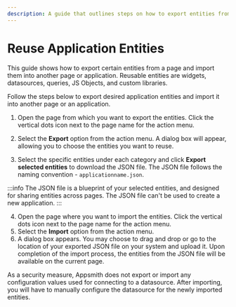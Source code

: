 ```yaml
---
description: A guide that outlines steps on how to export entities from a page to a JSON file and subsequently import it into another page.
---
```


# Reuse Application Entities

This guide shows how to export certain entities from a page and import them into another page or application. Reusable entities are widgets, datasources, queries, JS Objects, and custom libraries. 


Follow the steps below to export desired application entities and import it into another page or an application.

1. Open the page from which you want to export the entities. Click the vertical dots icon next to the page name for the action menu.

2. Select the **Export** option from the action menu. A dialog box will appear, allowing you to choose the entities you want to reuse.

<ZoomImage
  src="/img/reuse-entities-across-pages-import-export.png" 
  alt="Import or Export entities"
  caption="Select entities to export or import"
/>

3.  Select the specific entities under each category and click **Export selected entities** to download the JSON file. The JSON file follows the naming convention - `applicationname.json`.


:::info
The JSON file is a blueprint of your selected entities, and designed for sharing entities across pages. The JSON file can't be used to create a new application. 
:::

4.  Open the page where you want to import the entities. Click the vertical dots icon next to the page name for the action menu.
5. Select the **Import** option from the action menu. 
6. A dialog box appears. You may choose to drag and drop or go to the location of your exported JSON file on your system and upload it. Upon completion of the import process, the entities from the JSON file will be available on the current page.

As a security measure, Appsmith does not export or import any configuration values used for connecting to a datasource. After importing, you will have to manually configure the datasource for the newly imported entities.